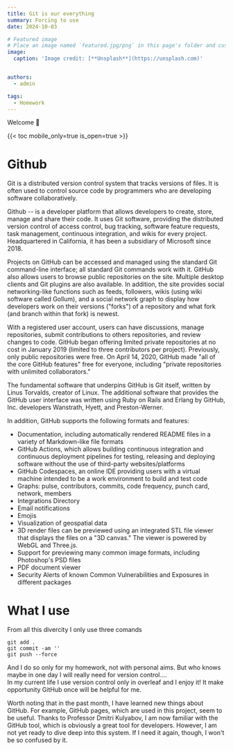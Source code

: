 ```yaml
---
title: Git is our everything
summary: Forcing to use
date: 2024-10-03

# Featured image
# Place an image named `featured.jpg/png` in this page's folder and customize its options here.
image:
  caption: 'Image credit: [**Unsplash**](https://unsplash.com)'


authors:
  - admin

tags:
  - Homework
---
```


Welcome 👋

{{< toc mobile_only=true is_open=true >}}

# Github

Git is a distributed version control system that tracks versions of files. It is often used to control source code by programmers who are developing software collaboratively.

Github --  is a developer platform that allows developers to create, store, manage and share their code. It uses Git software, providing the distributed version control of access control, bug tracking, software feature requests, task management, continuous integration, and wikis for every project. Headquartered in California, it has been a subsidiary of Microsoft since 2018.

Projects on GitHub can be accessed and managed using the standard Git command-line interface; all standard Git commands work with it. GitHub also allows users to browse public repositories on the site. Multiple desktop clients and Git plugins are also available. In addition, the site provides social networking-like functions such as feeds, followers, wikis (using wiki software called Gollum), and a social network graph to display how developers work on their versions ("forks") of a repository and what fork (and branch within that fork) is newest.

With a registered user account, users can have discussions, manage repositories, submit contributions to others repositories, and review changes to code. GitHub began offering limited private repositories at no cost in January 2019 (limited to three contributors per project). Previously, only public repositories were free. On April 14, 2020, GitHub made "all of the core GitHub features" free for everyone, including "private repositories with unlimited collaborators."

The fundamental software that underpins GitHub is Git itself, written by Linus Torvalds, creator of Linux. The additional software that provides the GitHub user interface was written using Ruby on Rails and Erlang by GitHub, Inc. developers Wanstrath, Hyett, and Preston-Werner.

In addition, GitHub supports the following formats and features:    
- Documentation, including automatically rendered README files in a variety of Markdown-like file formats     
- GitHub Actions, which allows building continuous integration and continuous deployment pipelines for testing, releasing and deploying software without the use of third-party websites/platforms    
- GitHub Codespaces, an online IDE providing users with a virtual machine intended to be a work environment to build and test code    
- Graphs: pulse, contributors, commits, code frequency, punch card, network, members    
- Integrations Directory    
- Email notifications     
- Emojis    
- Visualization of geospatial data    
- 3D render files can be previewed using an integrated STL file viewer that displays the files on a "3D canvas." The viewer is powered by WebGL and Three.js.    
- Support for previewing many common image formats, including Photoshop's PSD files    
- PDF document viewer    
- Security Alerts of known Common Vulnerabilities and Exposures in different packages    

# What I use  
 
From all this divercity I only use three comands

``` 
git add . 
git commit -am ''
git push --force
``` 

And I do so only for my homework, not with personal aims. But who knows maybe in one day I will really need for version control....     
In my current life I use version control only in overleaf and I enjoy it! It make opportunity GitHub once will be helpful for me.


Worth noting that in the past month, I have learned new things about GitHub. 
For example, GitHub pages, which are used in this project, seem to be useful. 
Thanks to Professor Dmitri Kulyabov, I am now familiar with the GitHub tool, which is obviously a great tool for developers. 
However, I am not yet ready to dive deep into this system. If I need it again, though, I won't be so confused by it.